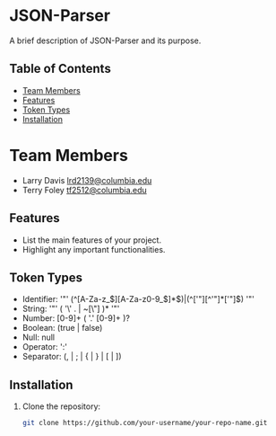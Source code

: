 # JSON-Parser

A brief description of JSON-Parser and its purpose.

## Table of Contents
- [Team Members](#teammembers)
- [Features](#features)
- [Token Types](#tokentypes)
- [Installation](#installation)

# Team Members

- Larry Davis lrd2139@columbia.edu
- Terry Foley tf2512@columbia.edu

## Features

- List the main features of your project.
- Highlight any important functionalities.

## Token Types

- Identifier: '"' (^[A-Za-z_$][A-Za-z0-9_$]*$)|(^['"][^'"]*['"]$) '"'
- String: '"' ( '\\' . | ~[\\"] )* '"'
- Number: [0-9]+ ( '.' [0-9]+ )?
- Boolean: (true | false)
- Null: null
- Operator: ':'
- Separator: (\, | \; | \{ | \} | \[ | \])

## Installation

1. Clone the repository:
   ```bash
   git clone https://github.com/your-username/your-repo-name.git